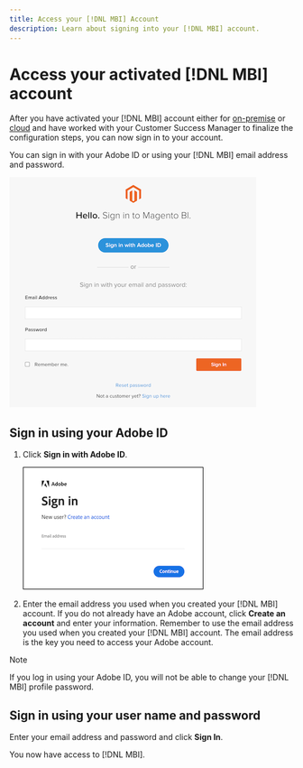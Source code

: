 ```yaml
---
title: Access your [!DNL MBI] Account
description: Learn about signing into your [!DNL MBI] account.
---
```

# Access your activated [!DNL MBI] account

After you have activated your [!DNL MBI] account either for [on-premise](../getting-started/onpremise-activation.md) or [cloud](../getting-started/cloud-activation.md) and have worked with your Customer Success Manager to finalize the configuration steps, you can now sign in to your account.

You can sign in with your Adobe ID or using your [!DNL MBI] email address and password.

![sign-in](../assets/sign-in.png)

## Sign in using your Adobe ID

1. Click **Sign in with Adobe ID**.

    ![sign-in-adobe](../assets/sign-in-adobe.png)

1. Enter the email address you used when you created your [!DNL MBI] account. If you do not already have an Adobe account, click **Create an account** and enter your information. Remember to use the email address you used when you created your [!DNL MBI] account. The email address is the key you need to access your Adobe account.

>[!NOTE]
>
>If you log in using your Adobe ID, you will not be able to change your [!DNL MBI] profile password.

## Sign in using your user name and password

Enter your email address and password and click **Sign In**.

You now have access to [!DNL MBI].
